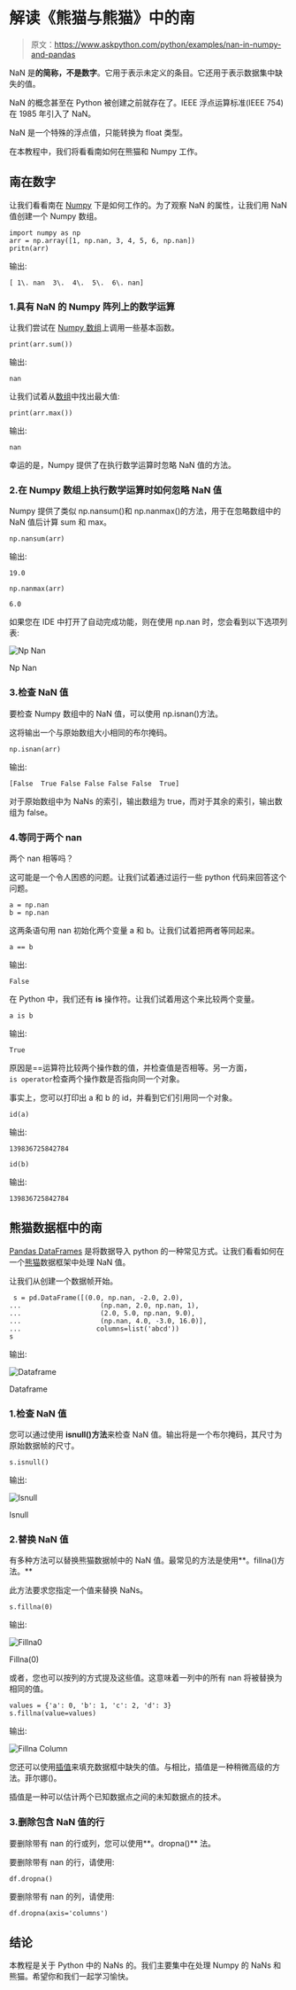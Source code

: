 # 解读《熊猫与熊猫》中的南

> 原文：<https://www.askpython.com/python/examples/nan-in-numpy-and-pandas>

NaN 是**的简称，不是数字**。它用于表示未定义的条目。它还用于表示数据集中缺失的值。

NaN 的概念甚至在 Python 被创建之前就存在了。IEEE 浮点运算标准(IEEE 754)在 1985 年引入了 NaN。

NaN 是一个特殊的浮点值，只能转换为 float 类型。

在本教程中，我们将看看南如何在熊猫和 Numpy 工作。

## 南在数字

让我们看看南在 [Numpy](https://www.askpython.com/python-modules/numpy/python-numpy-module) 下是如何工作的。为了观察 NaN 的属性，让我们用 NaN 值创建一个 Numpy 数组。

```
import numpy as np
arr = np.array([1, np.nan, 3, 4, 5, 6, np.nan]) 
pritn(arr) 

```

输出:

```
[ 1\. nan  3\.  4\.  5\.  6\. nan]

```

### 1.具有 NaN 的 Numpy 阵列上的数学运算

让我们尝试在 [Numpy 数组](https://www.askpython.com/python-modules/numpy/python-numpy-arrays)上调用一些基本函数。

```
print(arr.sum())

```

输出:

```
nan

```

让我们试着从[数组](https://www.askpython.com/python/array/python-array-declaration)中找出最大值:

```
print(arr.max())

```

输出:

```
nan

```

幸运的是，Numpy 提供了在执行数学运算时忽略 NaN 值的方法。

### 2.在 Numpy 数组上执行数学运算时如何忽略 NaN 值

Numpy 提供了类似 np.nansum()和 np.nanmax()的方法，用于在忽略数组中的 NaN 值后计算 sum 和 max。

```
np.nansum(arr)

```

输出:

```
19.0

```

```
np.nanmax(arr) 

```

```
6.0

```

如果您在 IDE 中打开了自动完成功能，则在使用 np.nan 时，您会看到以下选项列表:

![Np Nan ](img/044a13ed8c2f9b45384798531bec66b4.png)

Np Nan

### 3.检查 NaN 值

要检查 Numpy 数组中的 NaN 值，可以使用 np.isnan()方法。

这将输出一个与原始数组大小相同的布尔掩码。

```
np.isnan(arr)

```

输出:

```
[False  True False False False False  True]

```

对于原始数组中为 NaNs 的索引，输出数组为 true，而对于其余的索引，输出数组为 false。

### 4.等同于两个 nan

两个 nan 相等吗？

这可能是一个令人困惑的问题。让我们试着通过运行一些 python 代码来回答这个问题。

```
a = np.nan
b = np.nan

```

这两条语句用 nan 初始化两个变量 a 和 b。让我们试着把两者等同起来。

```
a == b

```

输出:

```
False

```

在 Python 中，我们还有 **is** 操作符。让我们试着用这个来比较两个变量。

```
a is b

```

输出:

```
True 

```

原因是==运算符比较两个操作数的值，并检查值是否相等。另一方面，`is operator`检查两个操作数是否指向同一个对象。

事实上，您可以打印出 a 和 b 的 id，并看到它们引用同一个对象。

```
id(a)

```

输出:

```
139836725842784

```

```
id(b)

```

输出:

```
139836725842784

```

## 熊猫数据框中的南

[Pandas DataFrames](https://www.askpython.com/python-modules/pandas/dataframes-in-python) 是将数据导入 python 的一种常见方式。让我们看看如何在一个[熊猫](https://www.askpython.com/python-modules/pandas/python-pandas-module-tutorial)数据框架中处理 NaN 值。

让我们从创建一个数据帧开始。

```
 s = pd.DataFrame([(0.0, np.nan, -2.0, 2.0),
...                    (np.nan, 2.0, np.nan, 1),
...                    (2.0, 5.0, np.nan, 9.0),
...                    (np.nan, 4.0, -3.0, 16.0)],
...                   columns=list('abcd'))
s

```

输出:

![Dataframe](img/f18aeb51b3dfddaa0dbd96b1c3d73b14.png)

Dataframe

### 1.检查 NaN 值

您可以通过使用 **isnull()方法**来检查 NaN 值。输出将是一个布尔掩码，其尺寸为原始数据帧的尺寸。

```
s.isnull()

```

输出:

![Isnull](img/445c6b136d35b3afff935b6001a1dbf3.png)

Isnull

### 2.替换 NaN 值

有多种方法可以替换熊猫数据帧中的 NaN 值。最常见的方法是使用**。fillna()方法。**

此方法要求您指定一个值来替换 NaNs。

```
s.fillna(0)

```

输出:

![Fillna0](img/2817a4ae65083e892758133dcf3b9bd9.png)

Fillna(0)

或者，您也可以按列的方式提及这些值。这意味着一列中的所有 nan 将被替换为相同的值。

```
values = {'a': 0, 'b': 1, 'c': 2, 'd': 3}
s.fillna(value=values)

```

输出:

![Fillna Column](img/5bba5c1b96c3aa37275b601c1d4fb288.png)

您还可以使用[插值](https://www.askpython.com/python/examples/interpolation-to-fill-missing-entries)来填充数据框中缺失的值。与相比，插值是一种稍微高级的方法。菲尔娜()。

插值是一种可以估计两个已知数据点之间的未知数据点的技术。

### 3.删除包含 NaN 值的行

要删除带有 nan 的行或列，您可以使用**。dropna()** 法。

要删除带有 nan 的行，请使用:

```
df.dropna()

```

要删除带有 nan 的列，请使用:

```
df.dropna(axis='columns')

```

## 结论

本教程是关于 Python 中的 NaNs 的。我们主要集中在处理 Numpy 的 NaNs 和熊猫。希望你和我们一起学习愉快。